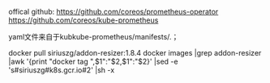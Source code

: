 offical github:
https://github.com/coreos/prometheus-operator
https://github.com/coreos/kube-prometheus

yaml文件来自于kubkube-prometheus/manifests/.；

docker pull siriuszg/addon-resizer:1.8.4
docker images |grep addon-resizer |awk '{print "docker tag ",$1":"$2,$1":"$2}' |sed -e 's#siriuszg#k8s.gcr.io#2' |sh -x 
